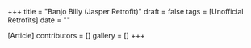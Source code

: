 +++
title = "Banjo Billy (Jasper Retrofit)"
draft = false
tags = [Unofficial Retrofits]
date = ""

[Article]
contributors = []
gallery = []
+++